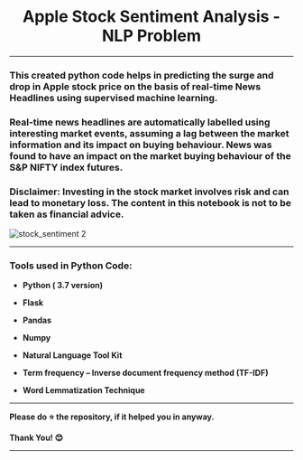 # <center>Apple Stock Sentiment Analysis - NLP Problem</center>

--- 

<p><h3> This created python code helps in predicting the surge and drop in Apple stock price on the basis of real-time News Headlines using supervised machine learning.</h3></p>

<p><h3> Real-time news headlines are automatically labelled using interesting market events, assuming a lag between the market information and its impact on buying behaviour. News was found to have an impact on the market buying behaviour of the S&P NIFTY index futures.</h3></p>

<p><h3> <b>Disclaimer:</b> Investing in the stock market involves risk and can lead to monetary loss. The content in this notebook is not to be taken as financial advice.</h3></p>

![stock_sentiment 2](https://user-images.githubusercontent.com/72686156/105338448-95a0d400-5c01-11eb-9b36-27a481786c2b.jpeg)

--- 

<h3> Tools used in Python Code: </h3>
<ul>
<li><p><b>Python ( 3.7 version)</b></p></li>
<li><p><b>Flask</b></p></li>
<li><p><b>Pandas</b></p></li>
<li><p><b>Numpy</b></p></li>
<li><p><b>Natural Language Tool Kit</b></p></li>
<li><p><b>Term frequency – Inverse document frequency method (TF-IDF)</b></p></li>
<li><p><b>Word Lemmatization Technique
</b></p></li>
</ul>

---

<p> <b> Please do ⭐ the repository, if it helped you in anyway.</b> </p>
<p> <b> Thank You! 😊 </b> </p>

---
